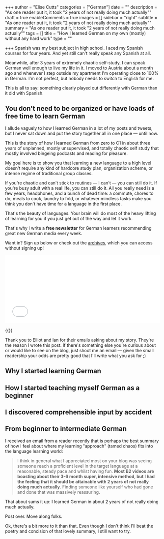+++
author = "Elise Cutts"
categories = ["German"]
date = ""
description = "As one reader put it, it took \"2 years of not really doing much actually\""
draft = true
enableComments = true
images = []
sidebar = "right"
subtitle = "As one reader put it, it took \"2 years of not really doing much actually\""
summary = "As one reader put it, it took \"2 years of not really doing much actually\""
tags = []
title = "How I learned German on my own (mostly) without any hard work"
type = ""

+++
Spanish was my best subject in high school. I aced my Spanish courses for four years. And yet still can't really speak any Spanish at all.

Meanwhile, after 3 years of extremely chaotic self-study, I can speak German well enough to live my life in it. I moved to Austria about a month ago and whenever I step outside my apartment I'm operating close to 100% in German.   I'm not perfect, but nobody needs to switch to English for me.

This is all to say: something clearly played out differently with German than it did with Spanish.

## You don't need to be organized or have loads of free time to learn German

I allude vaguely to how I learned German in a lot of my posts and tweets, but I never sat down and put the story together all in one place — until now.

This is the story of how I learned German from zero to C1 in about three years of unplanned, mostly unsupervised, and totally chaotic self study that mostly involved bingeing podcasts and reading for pleasure.

My goal here is to show you that learning a new language to a high level doesn't require any kind of hardcore study plan, organization scheme, or intense regime of traditional group classes.

If you're chaotic and can't stick to routines — I can't — you can still do it. If you're busy adult with a real life, you can still do it. All you really need is a few years, headphones, and a bunch of dead time: a commute, chores to do, meals to cook, laundry to fold, or whatever mindless tasks make you think you don't have time for a language in the first place.

That's the beauty of languages. Your brain will do most of the heavy lifting of learning for you if you just get out of the way and let it work.

That's why I write a **free newsletter** for German learners recommending great new German media every week.

Want in? Sign up below or check out the [archives](https://buttondown.email/monoglotanxiety), which you can access without signing up!

<iframe scrolling="no" style="width:100%!important;height:220px;border:none;padding-bottom:0px;margin-bottom:0px;" src="[https://buttondown.email/monoglotanxiety?as_embed=true](https://buttondown.email/monoglotanxiety?as_embed=true "https://buttondown.email/monoglotanxiety?as_embed=true")"

> </iframe><br /><br /> {{</ notice >}}

Thank you to Elliot and Ian for their emails asking about my story. They're the reason I wrote this post. If there's something else you're curious about or would like to see on the blog, just shoot me an email — given the small readership your odds are pretty good that I'll write what you ask for ;)

## Why I started learning German

## How I started teaching myself German as a beginner

## I discovered comprehensible input by accident

## From beginner to intermediate German

I received an email from a reader recently that is perhaps the best summary of how I feel about where my learning "approach" (tamed chaos) fits into the language learning world:

> I think in general what I appreciated most on your blog was seeing someone reach a proficient level in the target language at a reasonable, steady pace and whilst having fun. **Most B2 videos are boasting about their 3-6 month super, intensive method, but I had the feeling that it should be attainable with 2 years of not really doing much actually.** Finding someone like yourself who had gone and done that was massively reassuring.

That about sums it up: I learned German in about 2 years of not really doing much actually.

Post over. Move along folks.

Ok, there's a bit more to it than that. Even though I don't think I'll beat the poetry and concision of that lovely summary, I still want to try.